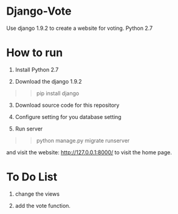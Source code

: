 # Django-Vote
Use django 1.9.2 to create a website for voting. Python 2.7


# How to run

1. Install Python 2.7

2. Download the django 1.9.2

> >pip install django 

3. Download source code for this repository

4. Configure setting for you database setting

5. Run server 

> >python manage.py migrate runserver

and visit the website: http://127.0.0.1:8000/ to visit the home page.

# To Do List

1. change the views 

2. add the vote function.
